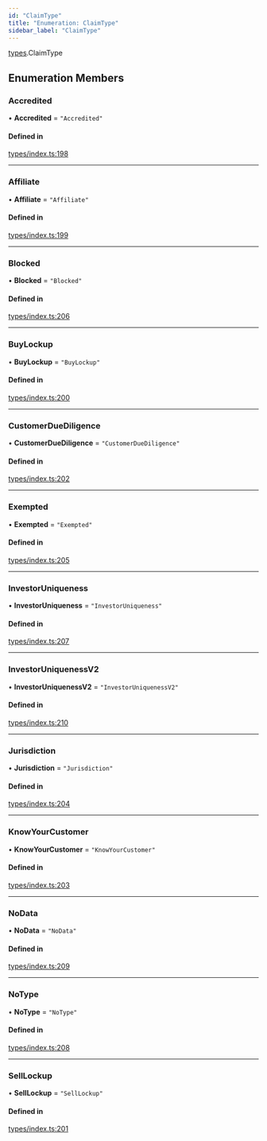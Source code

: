 ```yaml
---
id: "ClaimType"
title: "Enumeration: ClaimType"
sidebar_label: "ClaimType"
---
```


[types](../../../modules/Types/Types.md).ClaimType

## Enumeration Members

### Accredited

• **Accredited** = ``"Accredited"``

#### Defined in

[types/index.ts:198](https://github.com/F-OBrien/polymesh-sdk/blob/012f1745/src/types/index.ts#L198)

___

### Affiliate

• **Affiliate** = ``"Affiliate"``

#### Defined in

[types/index.ts:199](https://github.com/F-OBrien/polymesh-sdk/blob/012f1745/src/types/index.ts#L199)

___

### Blocked

• **Blocked** = ``"Blocked"``

#### Defined in

[types/index.ts:206](https://github.com/F-OBrien/polymesh-sdk/blob/012f1745/src/types/index.ts#L206)

___

### BuyLockup

• **BuyLockup** = ``"BuyLockup"``

#### Defined in

[types/index.ts:200](https://github.com/F-OBrien/polymesh-sdk/blob/012f1745/src/types/index.ts#L200)

___

### CustomerDueDiligence

• **CustomerDueDiligence** = ``"CustomerDueDiligence"``

#### Defined in

[types/index.ts:202](https://github.com/F-OBrien/polymesh-sdk/blob/012f1745/src/types/index.ts#L202)

___

### Exempted

• **Exempted** = ``"Exempted"``

#### Defined in

[types/index.ts:205](https://github.com/F-OBrien/polymesh-sdk/blob/012f1745/src/types/index.ts#L205)

___

### InvestorUniqueness

• **InvestorUniqueness** = ``"InvestorUniqueness"``

#### Defined in

[types/index.ts:207](https://github.com/F-OBrien/polymesh-sdk/blob/012f1745/src/types/index.ts#L207)

___

### InvestorUniquenessV2

• **InvestorUniquenessV2** = ``"InvestorUniquenessV2"``

#### Defined in

[types/index.ts:210](https://github.com/F-OBrien/polymesh-sdk/blob/012f1745/src/types/index.ts#L210)

___

### Jurisdiction

• **Jurisdiction** = ``"Jurisdiction"``

#### Defined in

[types/index.ts:204](https://github.com/F-OBrien/polymesh-sdk/blob/012f1745/src/types/index.ts#L204)

___

### KnowYourCustomer

• **KnowYourCustomer** = ``"KnowYourCustomer"``

#### Defined in

[types/index.ts:203](https://github.com/F-OBrien/polymesh-sdk/blob/012f1745/src/types/index.ts#L203)

___

### NoData

• **NoData** = ``"NoData"``

#### Defined in

[types/index.ts:209](https://github.com/F-OBrien/polymesh-sdk/blob/012f1745/src/types/index.ts#L209)

___

### NoType

• **NoType** = ``"NoType"``

#### Defined in

[types/index.ts:208](https://github.com/F-OBrien/polymesh-sdk/blob/012f1745/src/types/index.ts#L208)

___

### SellLockup

• **SellLockup** = ``"SellLockup"``

#### Defined in

[types/index.ts:201](https://github.com/F-OBrien/polymesh-sdk/blob/012f1745/src/types/index.ts#L201)
